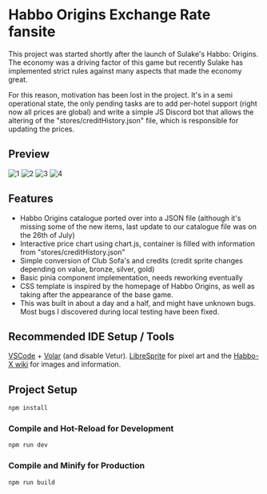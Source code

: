 # Habbo Origins Exchange Rate fansite

This project was started shortly after the launch of Sulake's Habbo: Origins. The economy was a driving factor of this game but recently Sulake has implemented strict rules against many aspects that made the economy great.

For this reason, motivation has been lost in the project. It's in a semi operational state, the only pending tasks are to add per-hotel support (right now all prices are global) and write a simple JS Discord bot that allows the altering of the "stores/creditHistory.json" file, which is responsible for updating the prices.

## Preview

![1](https://github.com/user-attachments/assets/c7706b2a-dc2c-4288-b877-525b7cb70dc4)
![2](https://github.com/user-attachments/assets/e6f00bd4-3ab5-4173-8366-5d7df7f1e782)
![3](https://github.com/user-attachments/assets/b333b36d-0934-456a-9165-9379fc905bda)
![4](https://github.com/user-attachments/assets/7d923e39-f7e1-43c9-ae1b-fe1d1404037a)


## Features

 - Habbo Origins catalogue ported over into a JSON file (although it's missing some of the new items, last update to our catalogue file was on the 26th of July)
 - Interactive price chart using chart.js, container is filled with information from "stores/creditHistory.json"
 - Simple conversion of Club Sofa's and credits (credit sprite changes depending on value, bronze, silver, gold)
 - Basic pinia component implementation, needs reworking eventually
 - CSS template is inspired by the homepage of Habbo Origins, as well as taking after the appearance of the base game.
 - This was built in about a day and a half, and might have unknown bugs. Most bugs I discovered during local testing have been fixed.



## Recommended IDE Setup / Tools

[VSCode](https://code.visualstudio.com/) + [Volar](https://marketplace.visualstudio.com/items?itemName=Vue.volar) (and disable Vetur). [LibreSprite](https://libresprite.github.io/) for pixel art and the [Habbo-X wiki](https://habboxwiki.com/) for images and information.


## Project Setup

```sh
npm install
```

### Compile and Hot-Reload for Development

```sh
npm run dev
```

### Compile and Minify for Production

```sh
npm run build
```
